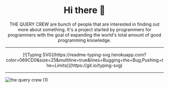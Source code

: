 <h1 align=center>Hi there 👋</h1>
<p align=center>THE QUERY CREW are bunch of people that are interested in finding out more about something. It's a project started by programmers for programmers with the goal of expanding the world's total amount of good programming knowledge.</p>

<hr>
<p align="center">
  [![Typing SVG](https://readme-typing-svg.herokuapp.com?color=069CD0&size=25&multiline=true&lines=Bugging+the+Bug;Pushing+the+Limits)](https://git.io/typing-svg)
</p>
<hr>


![the query crew (1)](https://user-images.githubusercontent.com/65110262/129226472-c2fbab31-4e49-435e-9744-8a566f64ff8a.png)


